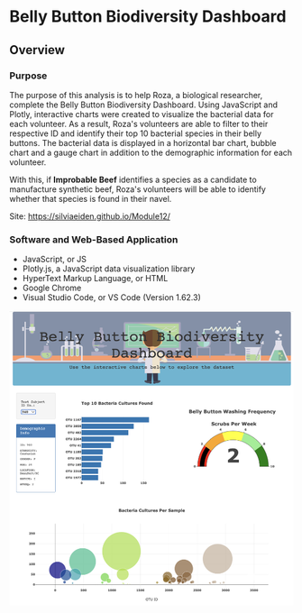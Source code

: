 # Belly Button Biodiversity Dashboard

## Overview

### Purpose

The purpose of this analysis is to help Roza, a biological researcher, complete the Belly Button Biodiversity Dashboard. Using JavaScript and Plotly, interactive charts were created to visualize the bacterial data for each volunteer. As a result, Roza's volunteers are able to filter to their respective ID and identify their top 10 bacterial species in their belly buttons. The bacterial data is displayed in a horizontal bar chart, bubble chart and a gauge chart in addition to the demographic information for each volunteer.

With this, if **Improbable Beef** identifies a species as a candidate to manufacture synthetic beef, Roza's volunteers will be able to identify whether that species is found in their navel.

Site: https://silviaeiden.github.io/Module12/

### Software and Web-Based Application

* JavaScript, or JS
* Plotly.js, a JavaScript data visualization library
* HyperText Markup Language, or HTML
* Google Chrome
* Visual Studio Code, or VS Code (Version 1.62.3)

![bbbDashboard](bbbDashboard.png)
